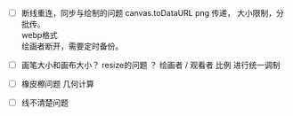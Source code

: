   
* [ ] 断线重连，同步与绘制的问题
    canvas.toDataURL png 传递， 大小限制，分批传。   
    webp格式   
    绘画者断开，需要定时备份。

* [ ] 画笔大小和画布大小？ resize的问题 ？ 
   绘画者 / 观看者 比例 进行统一调制

* [ ] 橡皮檫问题
  几何计算
* [ ] 线不清楚问题

